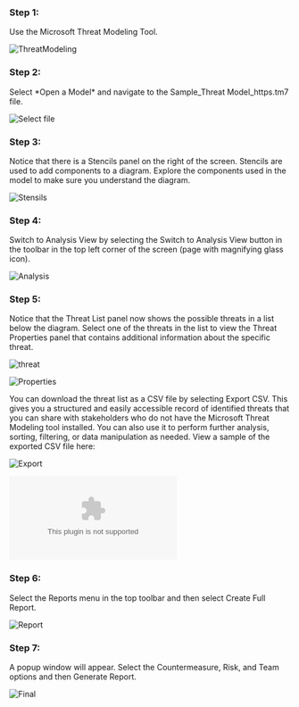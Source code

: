 <h3>Step 1:</h3>  Use the Microsoft Threat Modeling Tool.


![ThreatModeling](https://github.com/sunilryo/Images/blob/main/threat%20modeling.png)

<h3>Step 2:</h3> Select *Open a Model* and navigate to the Sample_Threat Model_https.tm7  file.


![Select file](https://github.com/sunilryo/Images/blob/main/openfile.png)

<h3>Step 3:</h3> Notice that there is a Stencils panel on the right of the screen. Stencils are used to add components to a diagram. Explore the components used in the model to make sure you understand the diagram.


![Stensils](https://github.com/sunilryo/Images/blob/main/stencil.png)

<h3>Step 4:</h3> Switch to Analysis View by selecting the Switch to Analysis View button in the toolbar in the top left corner of the screen (page with magnifying glass icon).


![Analysis](https://github.com/sunilryo/Images/blob/main/analysis.png)

<h3>Step 5:</h3> Notice that the Threat List panel now shows the possible threats in a list below the diagram. Select one of the threats in the list to view the Threat Properties panel that contains additional information about the specific threat.


![threat](https://github.com/sunilryo/Images/blob/main/threat.png)

![Properties](https://github.com/sunilryo/Images/blob/main/properties.png)

You can download the threat list as a CSV file by selecting Export CSV. This gives you a structured and easily accessible record of identified threats that you can share with stakeholders who do not have the Microsoft Threat Modeling tool installed. You can also use it to perform further analysis, sorting, filtering, or data manipulation as needed. View a sample of the exported CSV file here:

![Export](https://github.com/sunilryo/Images/blob/main/export.png)

![Report](https://github.com/sunilryo/Images/blob/main/threatmodel.csv)

<h3>Step 6:</h3> Select the Reports menu in the top toolbar and then select Create Full Report.

![Report](https://github.com/sunilryo/Images/blob/main/report1.png)

<h3>Step 7:</h3> A popup window will appear. Select the Countermeasure, Risk, and Team options and then Generate Report.

![Final](https://github.com/sunilryo/Images/blob/main/final.png)

